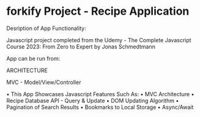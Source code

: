# forkify Project - Recipe Application

Desription of App Functionality:

Javascript project completed from the Udemy - The Complete Javascript Course 2023: From Zero to Expert by Jonas Schmedtmann

App can be run from:

ARCHITECTURE

MVC - Model/View/Controller

• This App Showcases Javascript Features Such As:
• MVC Architecture
• Recipe Database API - Query & Update
• DOM Updating Algorithm
• Pagination of Search Results
• Bookmarks to Local Storage
• Async/Await
